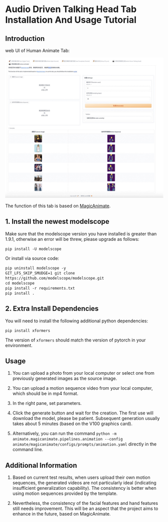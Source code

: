 # Audio Driven Talking Head Tab Installation And Usage Tutorial

## Introduction

web UI of Human Animate Tab:

![image](resources/animate/animate_page.jpg)

The function of this tab is based on [MagicAnimate](https://showlab.github.io/magicanimate/).

## 1. Install the newest modelscope

Make sure that the modelscope version you have installed is greater than 1.9.1, otherwise an error will be threw, please upgrade as follows:
```
pip install -U modelscope
```
Or install via source code:
```
pip uninstall modelscope -y
GIT_LFS_SKIP_SMUDGE=1 git clone https://github.com/modelscope/modelscope.git
cd modelscope
pip install -r requirements.txt
pip install .
```

## 2. Extra Install Dependencies

You will need to install the following additional python dependencies:
```
pip install xformers
```
The version of `xformers` should match the version of pytorch in your environment.

## Usage

1. You can upload a photo from your local computer or select one from previously generated images as the source image.

2. You can upload a motion sequence video from your local computer, which should be in mp4 format.

3. In the right pane, set parameters.

4. Click the generate button and wait for the creation. The first use will download the model, please be patient. Subsequent generation usually takes about 5 minutes (based on the V100 graphics card).

5. Alternatively, you can run the command `python -m animate.magicanimate.pipelines.animation --config animate/magicanimate/configs/prompts/animation.yaml` directly in the command line.

## Additional Information

1. Based on current test results, when users upload their own motion sequences, the generated videos are not particularly ideal (indicating insufficient generalization capability). The consistency is better when using motion sequences provided by the template.

2. Nevertheless, the consistency of the facial features and hand features still needs improvement. This will be an aspect that the project aims to enhance in the future, based on MagicAnimate.